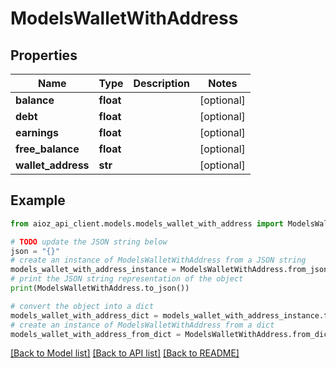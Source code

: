 # ModelsWalletWithAddress


## Properties

Name | Type | Description | Notes
------------ | ------------- | ------------- | -------------
**balance** | **float** |  | [optional] 
**debt** | **float** |  | [optional] 
**earnings** | **float** |  | [optional] 
**free_balance** | **float** |  | [optional] 
**wallet_address** | **str** |  | [optional] 

## Example

```python
from aioz_api_client.models.models_wallet_with_address import ModelsWalletWithAddress

# TODO update the JSON string below
json = "{}"
# create an instance of ModelsWalletWithAddress from a JSON string
models_wallet_with_address_instance = ModelsWalletWithAddress.from_json(json)
# print the JSON string representation of the object
print(ModelsWalletWithAddress.to_json())

# convert the object into a dict
models_wallet_with_address_dict = models_wallet_with_address_instance.to_dict()
# create an instance of ModelsWalletWithAddress from a dict
models_wallet_with_address_from_dict = ModelsWalletWithAddress.from_dict(models_wallet_with_address_dict)
```
[[Back to Model list]](../README.md#documentation-for-models) [[Back to API list]](../README.md#documentation-for-api-endpoints) [[Back to README]](../README.md)



